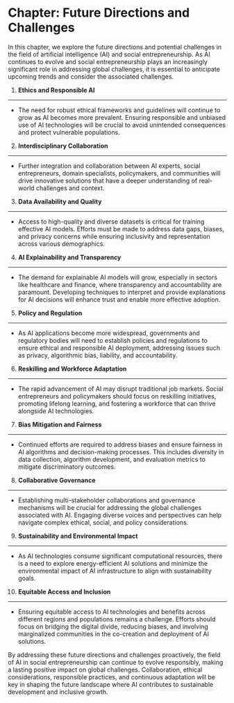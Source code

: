 Chapter: Future Directions and Challenges
=========================================

In this chapter, we explore the future directions and potential challenges in the field of artificial intelligence (AI) and social entrepreneurship. As AI continues to evolve and social entrepreneurship plays an increasingly significant role in addressing global challenges, it is essential to anticipate upcoming trends and consider the associated challenges.

1. **Ethics and Responsible AI**
--------------------------------

* The need for robust ethical frameworks and guidelines will continue to grow as AI becomes more prevalent. Ensuring responsible and unbiased use of AI technologies will be crucial to avoid unintended consequences and protect vulnerable populations.

2. **Interdisciplinary Collaboration**
--------------------------------------

* Further integration and collaboration between AI experts, social entrepreneurs, domain specialists, policymakers, and communities will drive innovative solutions that have a deeper understanding of real-world challenges and context.

3. **Data Availability and Quality**
------------------------------------

* Access to high-quality and diverse datasets is critical for training effective AI models. Efforts must be made to address data gaps, biases, and privacy concerns while ensuring inclusivity and representation across various demographics.

4. **AI Explainability and Transparency**
-----------------------------------------

* The demand for explainable AI models will grow, especially in sectors like healthcare and finance, where transparency and accountability are paramount. Developing techniques to interpret and provide explanations for AI decisions will enhance trust and enable more effective adoption.

5. **Policy and Regulation**
----------------------------

* As AI applications become more widespread, governments and regulatory bodies will need to establish policies and regulations to ensure ethical and responsible AI deployment, addressing issues such as privacy, algorithmic bias, liability, and accountability.

6. **Reskilling and Workforce Adaptation**
------------------------------------------

* The rapid advancement of AI may disrupt traditional job markets. Social entrepreneurs and policymakers should focus on reskilling initiatives, promoting lifelong learning, and fostering a workforce that can thrive alongside AI technologies.

7. **Bias Mitigation and Fairness**
-----------------------------------

* Continued efforts are required to address biases and ensure fairness in AI algorithms and decision-making processes. This includes diversity in data collection, algorithm development, and evaluation metrics to mitigate discriminatory outcomes.

8. **Collaborative Governance**
-------------------------------

* Establishing multi-stakeholder collaborations and governance mechanisms will be crucial for addressing the global challenges associated with AI. Engaging diverse voices and perspectives can help navigate complex ethical, social, and policy considerations.

9. **Sustainability and Environmental Impact**
----------------------------------------------

* As AI technologies consume significant computational resources, there is a need to explore energy-efficient AI solutions and minimize the environmental impact of AI infrastructure to align with sustainability goals.

10. **Equitable Access and Inclusion**
--------------------------------------

* Ensuring equitable access to AI technologies and benefits across different regions and populations remains a challenge. Efforts should focus on bridging the digital divide, reducing biases, and involving marginalized communities in the co-creation and deployment of AI solutions.

By addressing these future directions and challenges proactively, the field of AI in social entrepreneurship can continue to evolve responsibly, making a lasting positive impact on global challenges. Collaboration, ethical considerations, responsible practices, and continuous adaptation will be key in shaping the future landscape where AI contributes to sustainable development and inclusive growth.
